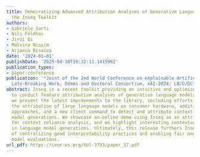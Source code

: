 ```yaml
---
title: Democratizing Advanced Attribution Analyses of Generative Language Models with
  the Inseq Toolkit
authors:
- Gabriele Sarti
- Nils Feldhus
- Jirui Qi
- Malvina Nissim
- Arianna Bisazza
date: '2024-01-01'
publishDate: '2025-04-30T19:32:11.141596Z'
publication_types:
- paper-conference
publication: '*Joint of the 2nd World Conference on eXplainable Artificial Intelligence
  Late-Breaking Work, Demos and Doctoral Consortium, xAI-2024: LB/D/DC*'
abstract: Inseq is a recent toolkit providing an intuitive and optimized interface
  to conduct feature attribution analyses of generative language models. In this work,
  we present the latest improvements to the library, including efforts to simplify
  the attribution of large language models on consumer hardware, additional attribution
  approaches, and a new client command to detect and attribute context usage in language
  model generations. We showcase an online demo using Inseq as an attribution backbone
  for context reliance analysis, and we highlight interesting contextual patterns
  in language model generations. Ultimately, this release furthers Inseq’s mission
  of centralizing good interpretability practices and enabling fair and reproducible
  model evaluations.
url_pdf: https://ceur-ws.org/Vol-3793/paper_37.pdf
---
```

